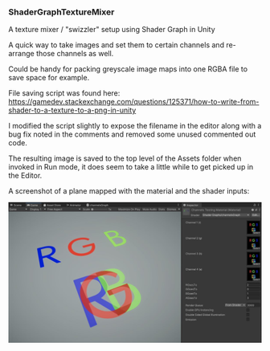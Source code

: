 ### ShaderGraphTextureMixer
A texture mixer / "swizzler" setup using Shader Graph in Unity

A quick way to take images and set them to certain channels and re-arrange those channels as well.

Could be handy for packing greyscale image maps into one RGBA file to save space for example.

File saving script was found here: https://gamedev.stackexchange.com/questions/125371/how-to-write-from-shader-to-a-texture-to-a-png-in-unity

I modified the script slightly to expose the filename in the editor along with a bug fix noted in the comments and removed some unused commented out code.

The resulting image is saved to the top level of the Assets folder when invoked in Run mode, it does seem to take a little while to get picked up in the Editor.

A screenshot of a plane mapped with the material and the shader inputs:

![Screenshot with demo content](ShaderGraphTextureMixerImage.jpg?raw=true)
